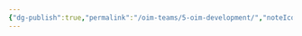 ```yaml
---
{"dg-publish":true,"permalink":"/oim-teams/5-oim-development/","noteIcon":"","created":"2024-10-24T00:35:48.954+05:30","updated":"2024-10-26T03:13:48.513+05:30"}
---
```


